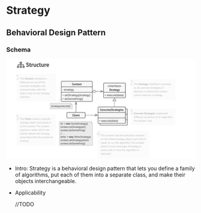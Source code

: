 # Strategy
## Behavioral Design Pattern

### Schema
![Factory Method](img/strategy-pattern.png)
 
 + Intro: 
 Strategy is a behavioral design pattern that lets you define a family of algorithms, 
 put each of them into a separate class, and make their objects interchangeable.
 
 + Applicability
 
   //TODO